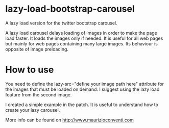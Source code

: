 lazy-load-bootstrap-carousel
============================

A lazy load version for the twitter bootstrap carousel.

A lazy load carousel delays loading of images in order to make the page load faster. 
It loads the images only if needed. It is useful for all web pages but mainly for web pages containing many large images.
Its behaviour is opposite of image preloading.

How to use
============================

You need to define the lazy-src="define your image path here" attribute for the images that must be loaded on demand.
I suggest using the lazy load feature from the second image. 

I created a simple example in the patch. It is useful to understand how to create your lazy carousel.

More info can be found on http://www.maurizioconventi.com
